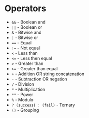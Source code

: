 # Operators

 * `&&` - Boolean and
 * `||` - Boolean or
 * `&` - Bitwise and
 * `|` - Bitwise or
 * `==` - Equal
 * `!=` - Not equal
 * `<` - Less than
 * `<=` - Less then equal
 * `>` - Greater than
 * `>=` - Greater than equal
 * `+` - Addition OR string concatenation
 * `-` - Subtraction OR negation
 * `/` - Division
 * `*` - Multiplication
 * `**` - Power
 * `%` - Modulo
 * `? (success) : (fail)` - Ternary
 * `()` - Grouping


